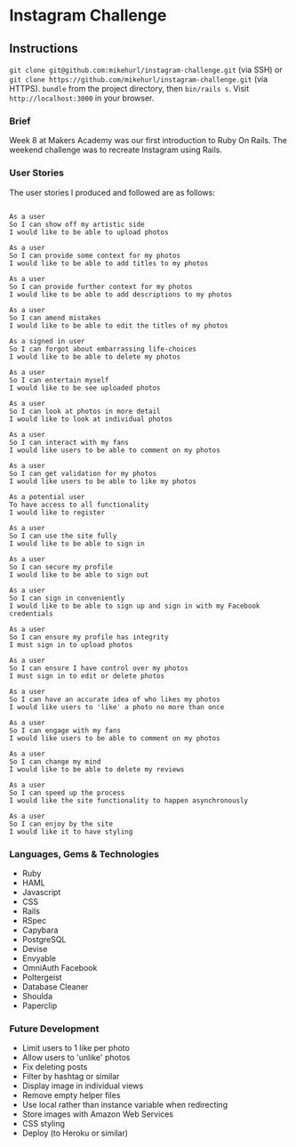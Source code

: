 # Instagram Challenge

## Instructions

`git clone git@github.com:mikehurl/instagram-challenge.git` (via SSH)
or
`git clone https://github.com/mikehurl/instagram-challenge.git` (via HTTPS).
`bundle` from the project directory, then `bin/rails s`.
Visit `http://localhost:3000` in your browser.

### Brief

Week 8 at Makers Academy was our first introduction to Ruby On Rails.
The weekend challenge was to recreate Instagram using Rails.

### User Stories

The user stories I produced and followed are as follows:

```

As a user
So I can show off my artistic side
I would like to be able to upload photos

As a user
So I can provide some context for my photos
I would like to be able to add titles to my photos

As a user
So I can provide further context for my photos
I would like to be able to add descriptions to my photos

As a user
So I can amend mistakes
I would like to be able to edit the titles of my photos

As a signed in user
So I can forgot about embarrassing life-choices
I would like to be able to delete my photos

As a user
So I can entertain myself
I would like to be see uploaded photos

As a user
So I can look at photos in more detail
I would like to look at individual photos

As a user
So I can interact with my fans
I would like users to be able to comment on my photos

As a user
So I can get validation for my photos
I would like users to be able to like my photos

As a potential user
To have access to all functionality
I would like to register

As a user
So I can use the site fully
I would like to be able to sign in

As a user
So I can secure my profile
I would like to be able to sign out

As a user
So I can sign in conveniently
I would like to be able to sign up and sign in with my Facebook credentials

As a user
So I can ensure my profile has integrity
I must sign in to upload photos

As a user
So I can ensure I have control over my photos
I must sign in to edit or delete photos

As a user
So I can have an accurate idea of who likes my photos
I would like users to 'like' a photo no more than once

As a user
So I can engage with my fans
I would like users to be able to comment on my photos

As a user
So I can change my mind
I would like to be able to delete my reviews

As a user
So I can speed up the process
I would like the site functionality to happen asynchronously

As a user
So I can enjoy by the site
I would like it to have styling
```

### Languages, Gems & Technologies

* Ruby
* HAML
* Javascript
* CSS
* Rails
* RSpec
* Capybara
* PostgreSQL
* Devise
* Envyable
* OmniAuth Facebook
* Poltergeist
* Database Cleaner
* Shoulda
* Paperclip

### Future Development

* Limit users to 1 like per photo
* Allow users to 'unlike' photos
* Fix deleting posts
* Filter by hashtag or similar
* Display image in individual views
* Remove empty helper files
* Use local rather than instance variable when redirecting
* Store images with Amazon Web Services
* CSS styling
* Deploy (to Heroku or similar)
